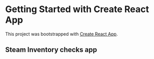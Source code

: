# Getting Started with Create React App

This project was bootstrapped with [Create React App](https://github.com/facebook/create-react-app).

## Steam Inventory checks app


